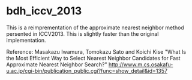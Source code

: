 # bdh_iccv_2013
This is a reimprementation of the approximate nearest neighbor method persented in ICCV2013. This is slightly faster than the original implementation.

Reference:
Masakazu Iwamura, Tomokazu Sato and Koichi Kise
"What Is the Most Efficient Way to Select Nearest Neighbor Candidates for Fast Approximate Nearest Neighbor Search?"
http://www.m.cs.osakafu-u.ac.jp/cgi-bin/publication_public.cgi?func=show_detail&id=1357
